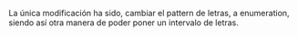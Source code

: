 La única modificación ha sido, cambiar el pattern de letras, a enumeration, siendo así otra manera de poder poner un intervalo de letras.